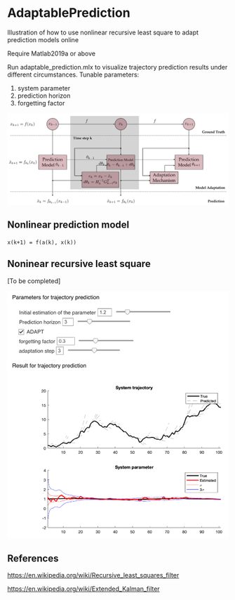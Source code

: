 # AdaptablePrediction
Illustration of how to use nonlinear recursive least square to adapt prediction models online

Require Matlab2019a or above

Run adaptable_prediction.mlx to visualize trajectory prediction results under different circumstances. Tunable parameters:
1. system parameter
1. prediction horizon
1. forgetting factor

![](Adaptation.png)

## Nonlinear prediction model
`x(k+1) = f(a(k), x(k))`

## Noninear recursive least square
[To be completed]

![](Result.png)

## References

https://en.wikipedia.org/wiki/Recursive_least_squares_filter

https://en.wikipedia.org/wiki/Extended_Kalman_filter
